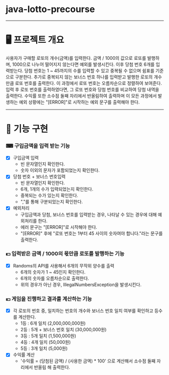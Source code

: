 # java-lotto-precourse
---

# 🖥 프로젝트 개요
사용자가 구매할 로또의 개수(금액)를 입력한다. 금액 / 1000의 값으로 로또를 발행하며, 1000으로 나누어 떨어지지 않는다면 예외를 발생시킨다.
이후 당첨 번호 6개를 입력받는다. 당첨 번호는 1 ~ 45까지의 수를 입력할 수 있고 중복될 수 없으며 쉼표를 기준으로 구분한다. 추가로 중복되지 않는 보너스 번호 하나를 입력받고 발행한 로또의 개수만큼 로또 번호를 출력한다. 이 과정에서 로또 번호는 오름차순으로 정렬하여 보여준다.
입력 후 로또 번호를 출력하였다면, 그 로또 번호와 당첨 번호를 비교하여 당첨 내역을 출력한다. 수익률 또한 소수점 둘째 자리에서 반올림하여 출력하며 이 모든 과정에서 발생하는 예외 상황에는 "[ERROR]"로 시작하는 예외 문구를 출력해야 한다.

---

# 📒 기능 구현

### ⌨ 구입금액을 입력 받는 기능
- [x] 구입금액 입력
  * 빈 문자열인지 확인한다.
  * 숫자 이외의 문자가 포함되었는지 확인한다.
- [x] 당첨 번호 + 보너스 번호입력
  * 빈 문자열인지 확인한다.
  * 6개, 1개의 수가 입력되었는지 확인한다.
  * 중복되는 수가 있는지 확인한다.
  * ","를 통해 구분되었는지 확인한다.
- [x] 예외처리
  * 구입금액과 당첨, 보너스 번호를 입력받는 경우, 나타날 수 있는 경우에 대해 예외처리를 한다.
  * 에러 문구는 "[ERROR]"로 시작해야 한다.
  * "[ERROR]" 후에 "로또 번호는 1부터 45 사이의 숫자여야 합니다."라는 문구를 출력한다.

### 💵 입력받은 금액 / 1000의 몫만큼 로또를 발행하는 기능
- [x] Randoms의 API를 사용해서 6개의 무작위 양수를 출력
  * 6개의 숫자가 1 ~ 45인지 확인한다.
  * 6개의 숫자를 오름차순으로 출력한다.
  * 위의 경우가 아닌 경우, IllegalNumbersException을 발생시킨다.

### 💴 게임을 진행하고 결과를 계산하는 기능
- [x] 각 로또의 번호 중, 일치하는 번호의 개수와 보너스 번호 일치 여부를 확인하고 등수를 계산한다.
  * 1등 : 6개 일치 (2,000,000,000원)
  * 2등 : 5개 + 보너스 번호 일치 (30,000,000원)
  * 3등 : 5개 일치 (1,500,000원)
  * 4등 : 4개 일치 (50,000원)
  * 5등 : 3개 일치 (5,000원)
- [x] 수익률 계산
  * '수익률 = (당첨된 금액) / (사용한 금액) * 100' 으로 계산해서 소수점 둘째 자리에서 반올림 해 출력한다.

